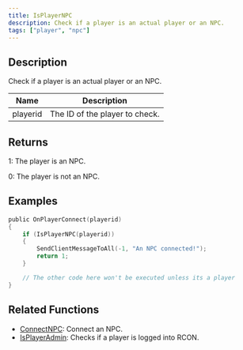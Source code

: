 ```yaml
---
title: IsPlayerNPC
description: Check if a player is an actual player or an NPC.
tags: ["player", "npc"]
---
```


<VersionWarn version='SA-MP 0.3a' />

## Description

Check if a player is an actual player or an NPC.

| Name     | Description                    |
| -------- | ------------------------------ |
| playerid | The ID of the player to check. |

## Returns

1: The player is an NPC.

0: The player is not an NPC.

## Examples

```c
public OnPlayerConnect(playerid)
{
    if (IsPlayerNPC(playerid))
    {
        SendClientMessageToAll(-1, "An NPC connected!");
        return 1;
    }

    // The other code here won't be executed unless its a player
}
```

## Related Functions

- [ConnectNPC](ConnectNPC): Connect an NPC.
- [IsPlayerAdmin](IsPlayerAdmin): Checks if a player is logged into RCON.
